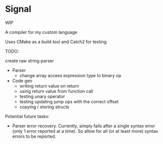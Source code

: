 # Signal

WIP

A compiler for my custom language

Uses CMake as a build tool and Catch2 for testing

TODO:

create raw string parser

- Parser
    - change array access expression type to binary op
- Code gen
    - writing return value on return
    - using return value from function call
    - testing unary operator
    - testing updating jump ops with the correct offset
    - copying / storing structs

Potential future tasks:
- Parser error recovery. Currently, simply fails after a single syntax error (only 1 error reported at a time). So allow for all (or at least more) syntax errors to be reported.
